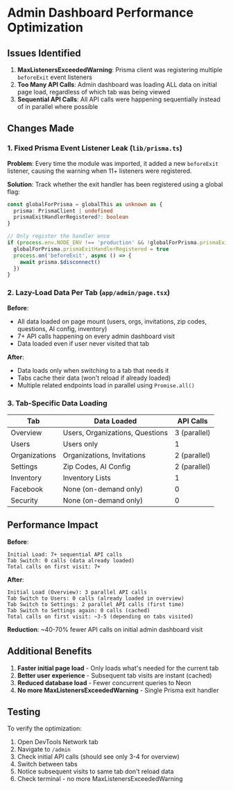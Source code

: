 # Admin Dashboard Performance Optimization

## Issues Identified

1. **MaxListenersExceededWarning**: Prisma client was registering multiple `beforeExit` event listeners
2. **Too Many API Calls**: Admin dashboard was loading ALL data on initial page load, regardless of which tab was being viewed
3. **Sequential API Calls**: All API calls were happening sequentially instead of in parallel where possible

## Changes Made

### 1. Fixed Prisma Event Listener Leak (`lib/prisma.ts`)

**Problem**: Every time the module was imported, it added a new `beforeExit` listener, causing the warning when 11+ listeners were registered.

**Solution**: Track whether the exit handler has been registered using a global flag:

```typescript
const globalForPrisma = globalThis as unknown as {
  prisma: PrismaClient | undefined
  prismaExitHandlerRegistered?: boolean
}

// Only register the handler once
if (process.env.NODE_ENV !== 'production' && !globalForPrisma.prismaExitHandlerRegistered) {
  globalForPrisma.prismaExitHandlerRegistered = true
  process.on('beforeExit', async () => {
    await prisma.$disconnect()
  })
}
```

### 2. Lazy-Load Data Per Tab (`app/admin/page.tsx`)

**Before**:
- All data loaded on page mount (users, orgs, invitations, zip codes, questions, AI config, inventory)
- 7+ API calls happening on every admin dashboard visit
- Data loaded even if user never visited that tab

**After**:
- Data loads only when switching to a tab that needs it
- Tabs cache their data (won't reload if already loaded)
- Multiple related endpoints load in parallel using `Promise.all()`

### 3. Tab-Specific Data Loading

| Tab | Data Loaded | API Calls |
|-----|-------------|-----------|
| Overview | Users, Organizations, Questions | 3 (parallel) |
| Users | Users only | 1 |
| Organizations | Organizations, Invitations | 2 (parallel) |
| Settings | Zip Codes, AI Config | 2 (parallel) |
| Inventory | Inventory Lists | 1 |
| Facebook | None (on-demand only) | 0 |
| Security | None (on-demand only) | 0 |

## Performance Impact

**Before**:
```
Initial Load: 7+ sequential API calls
Tab Switch: 0 calls (data already loaded)
Total calls on first visit: 7+
```

**After**:
```
Initial Load (Overview): 3 parallel API calls
Tab Switch to Users: 0 calls (already loaded in overview)
Tab Switch to Settings: 2 parallel API calls (first time)
Tab Switch to Settings again: 0 calls (cached)
Total calls on first visit: ~3-5 (depending on tabs visited)
```

**Reduction**: ~40-70% fewer API calls on initial admin dashboard visit

## Additional Benefits

1. **Faster initial page load** - Only loads what's needed for the current tab
2. **Better user experience** - Subsequent tab visits are instant (cached)
3. **Reduced database load** - Fewer concurrent queries to Neon
4. **No more MaxListenersExceededWarning** - Single Prisma exit handler

## Testing

To verify the optimization:
1. Open DevTools Network tab
2. Navigate to `/admin`
3. Check initial API calls (should see only 3-4 for overview)
4. Switch between tabs
5. Notice subsequent visits to same tab don't reload data
6. Check terminal - no more MaxListenersExceededWarning




